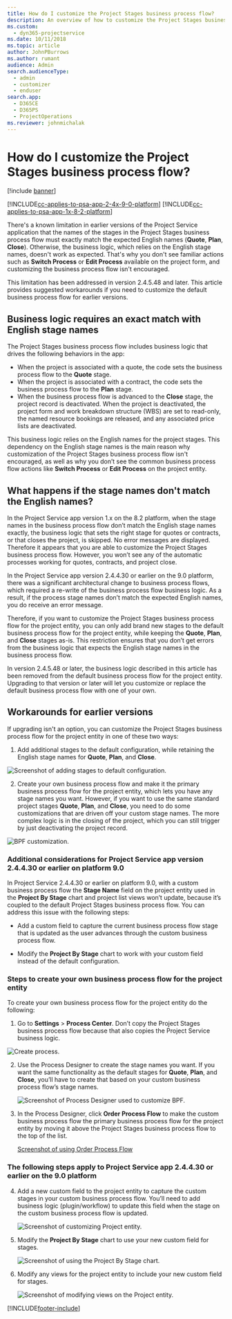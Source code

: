 ```yaml
---
title: How do I customize the Project Stages business process flow?
description: An overview of how to customize the Project Stages business process flow.
ms.custom: 
  - dyn365-projectservice
ms.date: 10/11/2018
ms.topic: article
author: JohnPBurrows
ms.author: rumant
audience: Admin
search.audienceType: 
  - admin
  - customizer
  - enduser
search.app: 
  - D365CE
  - D365PS
  - ProjectOperations
ms.reviewer: johnmichalak
---
```




# How do I customize the Project Stages business process flow?

[!include [banner](../includes/psa-now-project-operations.md)]

[!INCLUDE[cc-applies-to-psa-app-2-4x-9-0-platform](../includes/cc-applies-to-psa-app-2-4x-9-0-platform.md)]
[!INCLUDE[cc-applies-to-psa-app-1x-8-2-platform](../includes/cc-applies-to-psa-app-1x-8-2-platform.md)]

There's a known limitation in earlier versions of the Project Service application that the names of the stages in the Project Stages business process flow must exactly match the expected English names (**Quote**, **Plan**, **Close**). Otherwise, the business logic, which relies on the English stage names, doesn't work as expected. That's why you don't see familiar actions such as **Switch Process** or **Edit Process** available on the project form, and customizing the business process flow isn't encouraged. 

This limitation has been addressed in version 2.4.5.48 and later. This article provides suggested workarounds if you need to customize the default business process flow for earlier versions.  

## Business logic requires an exact match with English stage names

The Project Stages business process flow includes business logic that drives the following behaviors in the app:
- When the project is associated with a quote, the code sets the business process flow to the **Quote** stage.
- When the project is associated with a contract, the code sets the business process flow to the **Plan** stage.
- When the business process flow is advanced to the **Close** stage, the project record is deactivated. When the project is deactivated, the project form and work breakdown structure (WBS) are set to read-only, the named resource bookings are released, and any associated price lists are deactivated.

This business logic relies on the English names for the project stages. This dependency on the English stage names is the main reason why customization of the Project Stages business process flow isn't encouraged, as well as why you don’t see the common business process flow actions like **Switch Process** or **Edit Process** on the project entity.

## What happens if the stage names don't match the English names?

In the Project Service app version 1.x on the 8.2 platform, when the stage names in the business process flow don’t match the English stage names exactly, the business logic that sets the right stage for quotes or contracts, or that closes the project, is skipped. No error messages are displayed. Therefore it appears that you are able to customize the Project Stages business process flow. However, you won’t see any of the automatic processes working for quotes, contracts, and project close.

In the Project Service app version 2.4.4.30 or earlier on the 9.0 platform, there was a significant architectural change to business process flows, which required a re-write of the business process flow business logic. As a result, if the process stage names don’t match the expected English names, you do receive an error message. 

Therefore, if you want to customize the Project Stages business process flow for the project entity, you can only add brand new stages to the default business process flow for the project entity, while keeping the **Quote**, **Plan**, and **Close** stages as-is. This restriction ensures that you don’t get errors from the business logic that expects the English stage names in the business process flow.

In version 2.4.5.48 or later, the business logic described in this article has been removed from the default business process flow for the project entity. Upgrading to that version or later will let you customize or replace the default business process flow with one of your own. 

## Workarounds for earlier versions

If upgrading isn't an option, you can customize the Project Stages business process flow for the project entity in one of these two ways:

1. Add additional stages to the default configuration, while retaining the English stage names for **Quote**, **Plan**, and **Close**.


![Screenshot of adding stages to default configuration.](media/FAQ-Customize-BPF-1.png)
 
2. Create your own business process flow and make it the primary business process flow for the project entity, which lets you have any stage names you want. However, if you want to use the same standard project stages **Quote**, **Plan**, and **Close**, you need to do some customizations that are driven off your custom stage names. The more complex logic is in the closing of the project, which you can still trigger by just deactivating the project record.

![BPF customization.](media/FAQ-Customize-BPF-2.png)

### Additional considerations for Project Service app version 2.4.4.30 or earlier on platform 9.0

In Project Service 2.4.4.30 or earlier on platform 9.0, with a custom business process flow the **Stage Name** field on the project entity used in the **Project By Stage** chart and project list views won’t update, because it’s coupled to the default Project Stages business process flow. You can address this issue with the following steps:

- Add a custom field to capture the current business process flow stage that is updated as the user advances through the custom business process flow.

- Modify the **Project By Stage** chart to work with your custom field instead of the default configuration.

### Steps to create your own business process flow for the project entity

To create your own business process flow for the project entity do the following:

1. Go to **Settings** > **Process Center**. Don’t copy the Project Stages business process flow because that also copies the Project Service business logic.

  ![Create process.](media/FAQ-Customize-BPF-3.png)

2. Use the Process Designer to create the stage names you want. If you want the same functionality as the default stages for **Quote**, **Plan**, and **Close**, you’ll have to create that based on your custom business process flow’s stage names.

   ![Screenshot of Process Designer used to customize BPF.](media/FAQ-Customize-BPF-4.png) 

3. In the Process Designer, click **Order Process Flow** to make the custom business process flow the primary business process flow for the project entity by moving it above the Project Stages business process flow to the top of the list.


   [Screenshot of using Order Process Flow](media/FAQ-Customize-BPF-5-720.png)

### The following steps apply to Project Service app 2.4.4.30 or earlier on the 9.0 platform

4. Add a new custom field to the project entity to capture the custom stages in your custom business process flow. You’ll need to add business logic (plugin/workflow) to update this field when the stage on the custom business process flow is updated.

   ![Screenshot of customizing Project entity.](media/FAQ-Customize-BPF-6-720.png)

5. Modify the **Project By Stage** chart to use your new custom field for stages.

   ![Screenshot of using the Project By Stage chart.](media/FAQ-Customize-BPF-7-720.png)

6. Modify any views for the project entity to include your new custom field for stages.

   ![Screenshot of modifying views on the Project entity.](media/FAQ-Customize-BPF-8-720.png)



[!INCLUDE[footer-include](../includes/footer-banner.md)]
